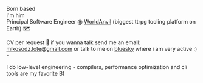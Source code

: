 Born based    
I'm him  
Principal Software Engineer @ [WorldAnvil](https://www.worldanvil.com/) (biggest ttrpg tooling platform on Earth) 🗺️

CV per request 📰
if you wanna talk send me an email:
mikosodz.lote@gmail.com
or talk to me on [bluesky](https://bsky.app/profile/mikirocket.bsky.social) where i am very active :) - 

I do low-level engineering - compilers, performance optimization and cli tools are my favorite B)
